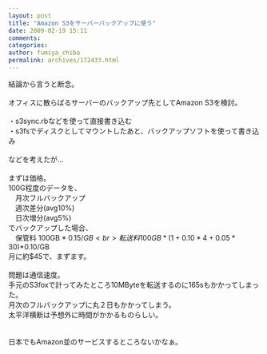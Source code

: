 ```yaml
---
layout: post
title: "Amazon S3をサーバーバックアップに使う"
date: 2009-02-19 15:11
comments: 
categories: 
author: fumiya_chiba
permalink: archives/172433.html
---
```


結論から言うと断念。<br>
<br>
オフィスに散らばるサーバーのバックアップ先としてAmazon S3を検討。<br>
<br>
・s3sync.rbなどを使って直接書き込む<br>
・s3fsでディスクとしてマウントしたあと、バックアップソフトを使って書き込み<br>
<br>
などを考えたが…<br>
<br>
まずは価格。<br>
100G程度のデータを、<br>
　月次フルバックアップ<br>
　週次差分(avg10%)<br>
　日次増分(avg5%)<br>
でバックアップした場合、<br>
　保管料 100GB * $0.15/GB<br>
　転送料 100GB*(1+0.10*4+0.05*30) *$0.10/GB <br>
月に約$45で、まずます。<br>
<br>
問題は通信速度。<br>
手元のS3foxで計ってみたところ10MByteを転送するのに165sもかかってしまった。<br>
月次のフルバックアップに丸２日もかかってしまう。<br>
太平洋横断は予想外に時間がかかるものらしい。<br>
<br>
<br>
日本でもAmazon並のサービスするところないかなぁ。<br>


